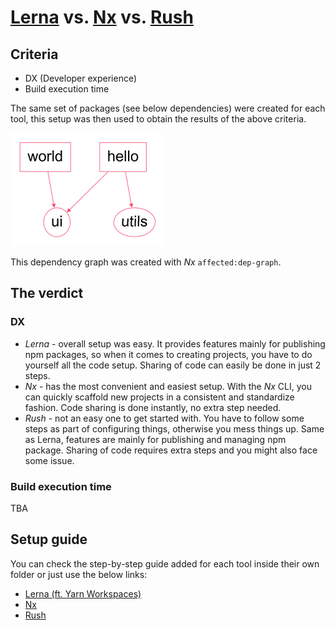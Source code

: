 # [Lerna](https://github.com/nelsieborja/monorepos/tree/main/lerna) vs. [Nx](https://github.com/nelsieborja/monorepos/tree/main/nx) vs. [Rush](https://github.com/nelsieborja/monorepos/tree/main/rush)

## Criteria

- DX (Developer experience)
- Build execution time

The same set of packages (see below dependencies) were created for each tool, this setup was then used to obtain the results of the above criteria.

![Test Image 1](dep-graph.png)

This dependency graph was created with _Nx_ `affected:dep-graph`.

## The verdict

### DX

- _Lerna_ - overall setup was easy. It provides features mainly for publishing npm packages, so when it comes to creating projects, you have to do yourself all the code setup. Sharing of code can easily be done in just 2 steps.
- _Nx_ - has the most convenient and easiest setup. With the _Nx_ CLI, you can quickly scaffold new projects in a consistent and standardize fashion. Code sharing is done instantly, no extra step needed.
- _Rush_ - not an easy one to get started with. You have to follow some steps as part of configuring things, otherwise you mess things up. Same as Lerna, features are mainly for publishing and managing npm package. Sharing of code requires extra steps and you might also face some issue.

### Build execution time

TBA

## Setup guide

You can check the step-by-step guide added for each tool inside their own folder or just use the below links:

- [Lerna (ft. Yarn Workspaces)](https://github.com/nelsieborja/monorepos/tree/main/lerna)
- [Nx](https://github.com/nelsieborja/monorepos/tree/main/nx)
- [Rush](https://github.com/nelsieborja/monorepos/tree/main/rush)
